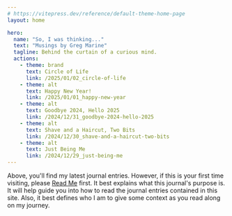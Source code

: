```yaml
---
# https://vitepress.dev/reference/default-theme-home-page
layout: home

hero:
  name: "So, I was thinking..."
  text: "Musings by Greg Marine"
  tagline: Behind the curtain of a curious mind.
  actions:
    - theme: brand
      text: Circle of Life
      link: /2025/01/02_circle-of-life
    - theme: alt
      text: Happy New Year!
      link: /2025/01/01_happy-new-year
    - theme: alt
      text: Goodbye 2024, Hello 2025
      link: /2024/12/31_goodbye-2024-hello-2025
    - theme: alt
      text: Shave and a Haircut, Two Bits
      link: /2024/12/30_shave-and-a-haircut-two-bits
    - theme: alt
      text: Just Being Me
      link: /2024/12/29_just-being-me
---
```


Above, you'll find my latest journal entries. However, if this is your first time visiting, please [Read Me](read-me) first. It best explains what this journal's purpose is. It will help guide you into how to read the journal entries contained in this site. Also, it best defines who I am to give some context as you read along on my journey.